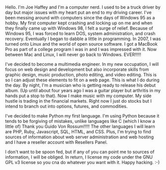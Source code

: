 Hello.  I'm Joe Haffey and I'm a computer nerd.  I used to be a truck driver by day but major issues with my heart put an end to my driving career.  I've been messing around with computers since the days of Windows 95 as a hobby.  My first computer kept crashing and locking up on me and when they finally came up with Windows 98, I felt a surge of relief.  Because of Windows 95, I was forced to learn DOS, system administration, and crash recovery.  Eventually I began to dabble a little in programming.  In 2007, I was turned onto Linux and the world of open source software.  I got a MacBook Pro as part of a college program I was in and I was impressed with it.  Now between Mac and Linux, I will never go back to Windows.  EVER!!!!! 

I've decided to become a multimedia engineer.  In my new occupation, I will focus on web design and development but also incorporate skills from graphic design, music production, photo editing, and video editing.  This is so I can adjust these elements to fit on a web page.  This is what I do during the day.  By night, I'm a musician who is getting ready to release his debut album.  (Up until about four years ago I was a guitar player but arthritis in my hands put a stop to that).  Now I make music with my computer.  My side hustle is trading in the financial markets.  Right now I just do stocks but I intend to branch out into options, futures, and commodities. 

I've decided to make Python my first language.  I'm using Python because it tends to be forgiving of mistakes, unlike languages like C (which I know a little of)  Thank you Guido Von Rossum!!!!!  The other languages I will learn are PHP, Ruby, Javascript, SQL, HTML, and CSS.  Plus, I'm trying to find sources of information about web server administration and web hosting and I have a reseller account with Resellers Panel.  

I don't want to be spoon fed, but if any of you can point me to sources of information, I will be obliged. In return, I license my code under the GNU GPL v3 license so you cna do whatever you want with it.  Happy hacking.  :-)

